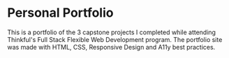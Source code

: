 # Personal Portfolio
This is a portfolio of the 3 capstone projects I completed while attending Thinkful's Full Stack Flexible Web Development program. The portfolio site was made with HTML, CSS, Responsive Design and A11y best practices.
